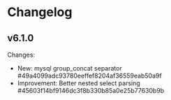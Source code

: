 Changelog
=========

v6.1.0
------

Changes:

- New: mysql group\_concat separator #49a4099adc93780eeffef8204af36559eab50a9f
- Improvement: Better nested select parsing #45603f14bf9146dc3f8b330b85a0e25b77630b9b
